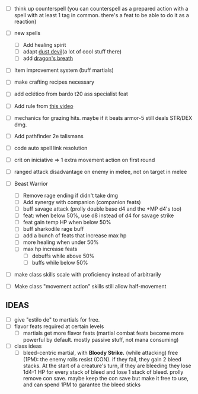 - [ ] think up counterspell (you can counterspell as a prepared action with a spell with at least 1 tag in common. there's a feat to be able to do it as a reaction)
- [ ] new spells
	- [ ] Add healing spirit
	- [ ] adapt [dust devil](https://5e.tools/spells.html#dust%20devil_xge,flstlevel:2=1,floplevel:extend,flstdamage%20type:acid=1~bludgeoning=1~cold=1~fire=1~force=1~lightning=1~necrotic=1~piercing=1~poison=1~psychic=1~radiant=1~slashing=1~thunder=1,flopdamage%20type:extend)(a lot of cool stuff there)
	- [ ] add [dragon's breath](https://5e.tools/spells.html#dragon's%20breath_xge,flstlevel:2=1,floplevel:extend,flstdamage%20type:acid=1~bludgeoning=1~cold=1~fire=1~force=1~lightning=1~necrotic=1~piercing=1~poison=1~psychic=1~radiant=1~slashing=1~thunder=1,flopdamage%20type:extend)
- [ ] Item improvement system (buff martials)
- [ ] make crafting recipes necessary
- [ ] add eclético from bardo t20 ass specialist feat
- [ ] Add rule from [this video](https://www.youtube.com/shorts/5FiThfhnPJs)
- [ ] mechanics for grazing hits. maybe if it beats armor-5 still deals STR/DEX dmg.
- [ ] Add pathfinder 2e talismans
- [ ] code auto spell link resolution

- [ ] crit on iniciative => 1 extra movement action on first round
- [ ] ranged attack disadvantage on enemy in melee, not on target in melee


- [ ] Beast Warrior
	- [ ] Remove rage ending if didn't take dmg
	- [ ] Add synergy with companion (companion feats)
	- [ ] buff savage attack (prolly double base d4 and the +MP d4's too)
	- [ ] feat: when below 50%, use d8 instead of d4 for savage strike
	- [ ] feat gain temp HP when below 50%
	- [ ] buff sharkodile rage buff
	- [ ] add a bunch of feats that increase max hp
	- [ ] more healing when under 50%
	- [ ] max hp increase feats
		- [ ] debuffs while above 50%
		- [ ] buffs while below 50%

- [ ] make class skills scale with proficiency instead of arbitrarily
- [ ] Make class "movement action" skills still allow half-movement

## IDEAS
- [ ] give "estilo de" to martials for free.
- [ ] flavor feats required at certain levels
	- [ ] martials get more flavor feats (martial combat feats become more powerful by default. mostly passive stuff, not mana consuming)
- [ ] class ideas
	- [ ] bleed-centric martial, with **Bloody Strike.** (while attacking) free (1PM): the enemy rolls resist (CON). if they fail, they gain 2 bleed stacks. At the start of a creature's turn, if they are bleeding they lose 1d4-1 HP for every stack of bleed and lose 1 stack of bleed. prolly remove con save. maybe keep the con save but make it free to use, and can spend 1PM to garantee the bleed sticks
